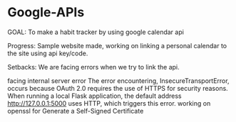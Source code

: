 # Google-APIs
GOAL: To make a habit tracker by using google calendar api

Progress: Sample website made, working on linking a personal calendar to the site using api key/code.

Setbacks: We are facing errors when we try to link the api.

facing internal server error
The error encountering, InsecureTransportError, occurs because OAuth 2.0 requires the use of HTTPS for security reasons. When running a local Flask application, the default address http://127.0.0.1:5000 uses HTTP, which triggers this error.
working on openssl for Generate a Self-Signed Certificate
